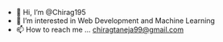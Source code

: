 - 👋 Hi, I’m @Chirag195
- 👀 I’m interested in Web Development and Machine Learning
- 📫 How to reach me ... chiragtaneja99@gmail.com

<!---
Chirag195/Chirag195 is a ✨ special ✨ repository because its `README.md` (this file) appears on your GitHub profile.
You can click the Preview link to take a look at your changes.
--->
